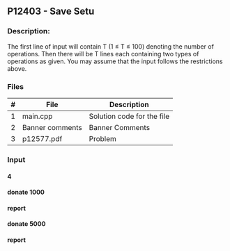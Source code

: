 ## P12403 - Save Setu
### Description:
The first line of input will contain T (1 ≤ T ≤ 100) denoting the number of operations. Then there will
be T lines each containing two types of operations as given. You may assume that the input follows
the restrictions above.


### Files

|   #   | File            | Description                                        |
| :---: | --------------- | -------------------------------------------------- |
|   1   | main.cpp         |Solution code for the file     |
|   2   |Banner comments |Banner Comments |
|   3  |p12577.pdf |Problem |


### Input

#### 4
#### donate 1000
#### report
#### donate 5000
#### report
